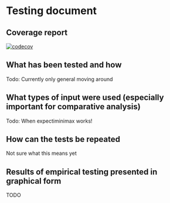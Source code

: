 # Testing document
## Coverage report
[![codecov](https://codecov.io/gh/Eoyie/algolabra/graph/badge.svg?token=8VRGDBTIUH)](https://codecov.io/gh/Eoyie/algolabra)
## What has been tested and how
Todo:
Currently only general moving around
## What types of input were used (especially important for comparative analysis)
Todo: When expectiminimax works!
## How can the tests be repeated
Not sure what this means yet
## Results of empirical testing presented in graphical form
TODO
